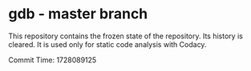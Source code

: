 # gdb - master branch

This repository contains the frozen state of the repository.
Its history is cleared. It is used only for static code
analysis with Codacy.

Commit Time: 1728089125